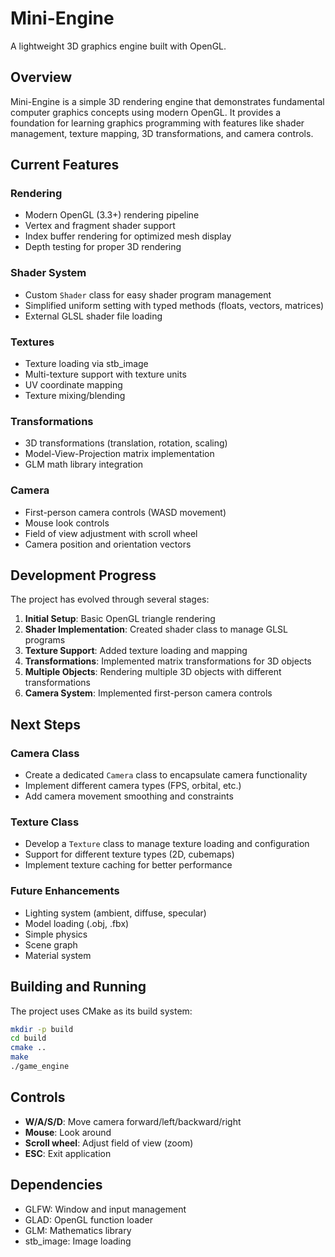 # Mini-Engine

A lightweight 3D graphics engine built with OpenGL.

## Overview

Mini-Engine is a simple 3D rendering engine that demonstrates fundamental computer graphics concepts using modern OpenGL. It provides a foundation for learning graphics programming with features like shader management, texture mapping, 3D transformations, and camera controls.

## Current Features

### Rendering
- Modern OpenGL (3.3+) rendering pipeline
- Vertex and fragment shader support
- Index buffer rendering for optimized mesh display
- Depth testing for proper 3D rendering

### Shader System
- Custom `Shader` class for easy shader program management
- Simplified uniform setting with typed methods (floats, vectors, matrices)
- External GLSL shader file loading

### Textures
- Texture loading via stb_image
- Multi-texture support with texture units
- UV coordinate mapping
- Texture mixing/blending

### Transformations
- 3D transformations (translation, rotation, scaling)
- Model-View-Projection matrix implementation
- GLM math library integration

### Camera
- First-person camera controls (WASD movement)
- Mouse look controls
- Field of view adjustment with scroll wheel
- Camera position and orientation vectors

## Development Progress

The project has evolved through several stages:

1. **Initial Setup**: Basic OpenGL triangle rendering
2. **Shader Implementation**: Created shader class to manage GLSL programs
3. **Texture Support**: Added texture loading and mapping
4. **Transformations**: Implemented matrix transformations for 3D objects
5. **Multiple Objects**: Rendering multiple 3D objects with different transformations
6. **Camera System**: Implemented first-person camera controls

## Next Steps

### Camera Class
- Create a dedicated `Camera` class to encapsulate camera functionality
- Implement different camera types (FPS, orbital, etc.)
- Add camera movement smoothing and constraints

### Texture Class
- Develop a `Texture` class to manage texture loading and configuration
- Support for different texture types (2D, cubemaps)
- Implement texture caching for better performance

### Future Enhancements
- Lighting system (ambient, diffuse, specular)
- Model loading (.obj, .fbx)
- Simple physics
- Scene graph
- Material system

## Building and Running

The project uses CMake as its build system:

```bash
mkdir -p build
cd build
cmake ..
make
./game_engine
```

## Controls

- **W/A/S/D**: Move camera forward/left/backward/right
- **Mouse**: Look around
- **Scroll wheel**: Adjust field of view (zoom)
- **ESC**: Exit application

## Dependencies

- GLFW: Window and input management
- GLAD: OpenGL function loader
- GLM: Mathematics library
- stb_image: Image loading

